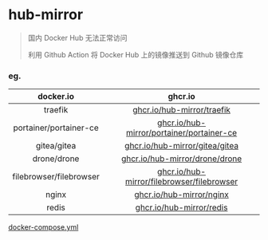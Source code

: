 # hub-mirror

> 国内 Docker Hub 无法正常访问
> 
> 利用 Github Action 将 Docker Hub 上的镜像推送到 Github 镜像仓库

### eg.

|docker.io|ghcr.io|
|:---:|:---:|
|traefik|[ghcr.io/hub-mirror/traefik](../../pkgs/container/traefik)|
|portainer/portainer-ce|[ghcr.io/hub-mirror/portainer/portainer-ce](../../pkgs/container/portainer%2Fportainer-ce)|
|gitea/gitea|[ghcr.io/hub-mirror/gitea/gitea](../../pkgs/container/gitea%2Fgitea)|
|drone/drone|[ghcr.io/hub-mirror/drone/drone](../../pkgs/container/drone%2Fdrone)|
|filebrowser/filebrowser|[ghcr.io/hub-mirror/filebrowser/filebrowser](../../pkgs/container/filebrowser%2Ffilebrowser)|
|nginx|[ghcr.io/hub-mirror/nginx](../../pkgs/container/nginx)|
|redis|[ghcr.io/hub-mirror/redis](../../pkgs/container/redis)|

[docker-compose.yml](./docker-compose.yml)
